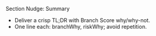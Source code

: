 Section Nudge: Summary

- Deliver a crisp TL;DR with Branch Score why/why-not.
- One line each: branchWhy, riskWhy; avoid repetition.

